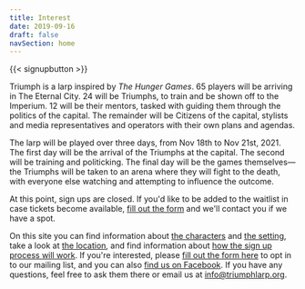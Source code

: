 ```yaml
---
title: Interest
date: 2019-09-16
draft: false
navSection: home
---
```


{{< signupbutton >}}

Triumph is a larp inspired by *The Hunger Games*. 65 players will be arriving
in The Eternal City. 24 will be Triumphs, to train and be shown off to the
Imperium. 12 will be their mentors, tasked with guiding them through the
politics of the capital. The remainder will be Citizens of the capital,
stylists and media representatives and operators with their own plans and
agendas.

The larp will be played over three days, from Nov 18th to Nov 21st, 2021. The
first day will be the arrival of the Triumphs at the capital. The second will
be training and politicking. The final day will be the games themselves—the
Triumphs will be taken to an arena where they will fight to the death, with
everyone else watching and attempting to influence the outcome.

At this point, sign ups are closed. If you'd like to be added to the waitlist
in case tickets become available, [fill out the
form](https://airtable.com/shrGN23tg93chHQuu) and we'll contact you if we have a
spot.

On this site you can find
information about [the characters](/play/characters) and [the
setting](/setting/world), take a look at [the location](/practical/location),
and find information about [how the sign up process will
work](/practical/signup). If you're interested, please [fill out the form
here](https://airtable.com/shrGN23tg93chHQuu) to opt in to our mailing list, and
you can also [find us on Facebook](https://www.facebook.com/triumphlarp). If
you have any questions, feel free to ask them there or email us at
[info@triumphlarp.org](mailto:info@triumphlarp.org).
